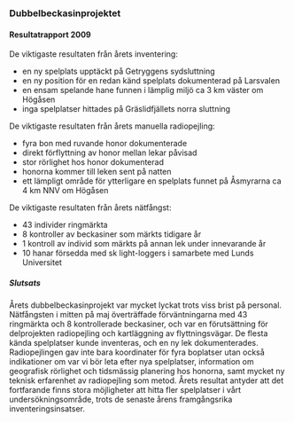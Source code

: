 ### Dubbelbeckasinprojektet

#### Resultatrapport 2009

De viktigaste resultaten från årets inventering:

- en ny spelplats upptäckt på Getryggens sydsluttning
- en ny position för en redan känd spelplats dokumenterad på Larsvalen
- en ensam spelande hane funnen i lämplig miljö ca 3 km väster om Högåsen
- inga spelplatser hittades på Gräslidfjällets norra sluttning

De viktigaste resultaten från årets manuella radiopejling:

- fyra bon med ruvande honor dokumenterade
- direkt förflyttning av honor mellan lekar påvisad
- stor rörlighet hos honor dokumenterad
- honorna kommer till leken sent på natten
- ett lämpligt område för ytterligare en spelplats funnet på Åsmyrarna ca 4 km NNV om Högåsen

De viktigaste resultaten från årets nätfångst:

- 43 individer ringmärkta
- 8 kontroller av beckasiner som märkts tidigare år
- 1 kontroll av individ som märkts på annan lek under innevarande år
- 10 hanar försedda med sk light-loggers i samarbete med Lunds Universitet

##### Slutsats

Årets dubbelbeckasinprojekt var mycket lyckat trots viss brist på personal. Nätfångsten i mitten på maj överträffade förväntningarna med 43 ringmärkta och 8 kontrollerade beckasiner, och var en förutsättning för delprojekten radiopejling och kartläggning av flyttningsvägar. De flesta kända spelplatser kunde inventeras, och en ny lek dokumenterades. Radiopejlingen gav inte bara koordinater för fyra boplatser utan också indikationer om var vi bör leta efter nya spelplatser, information om geografisk rörlighet och tidsmässig planering hos honorna, samt mycket ny teknisk erfarenhet av radiopejling som metod. Årets resultat antyder att det fortfarande finns stora möjligheter att hitta fler spelplatser i vårt undersökningsområde, trots de senaste årens framgångsrika inventeringsinsatser.